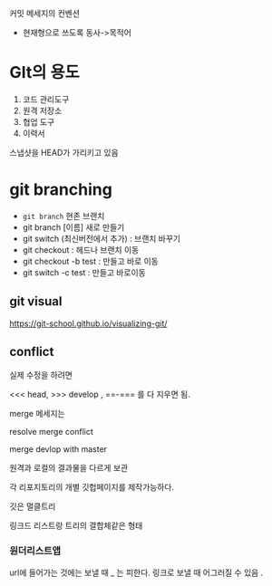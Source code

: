 커밋 메세지의 컨벤션

- 현재형으로 쓰도록  동사->목적어



# GIt의 용도

1. 코드 관리도구
2. 원격 저장소
3. 협업 도구
4. 이력서



스냅샷을 HEAD가 가리키고 있음



# git branching

- `git branch` 현존 브랜치
- git branch [이름] 새로 만들기
- git switch (최신버전에서 추가) : 브랜치 바꾸기
- git checkout : 헤드나 브랜치 이동
- git checkout -b test : 만들고 바로 이동
- git switch -c test : 만들고 바로이동



## git visual

https://git-school.github.io/visualizing-git/



## conflict

실제 수정을 하려면 

<<< head, >>> develop , ==-=== 를 다 지우면 됨.



merge 메세지는  

resolve merge conflict

merge devlop with master



 원격과 로컬의 결과물을 다르게 보관

각 리포지토리의 개별 깃헙페이지를 제작가능하다.



깃은 멀클트리

링크드 리스트랑 트리의 결합체같은 형태





### 원더리스트앱

url에 들어가는 것에는 보낼 때 _ 는 피한다. 링크로 보낼 때 어그러질 수 있음 .